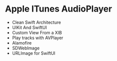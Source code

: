 # Apple ITunes AudioPlayer 

- Clean Swift Architecture
- UIKit And SwiftUI
- Custom View From a XIB
- Play tracks with AVPlayer
- Alamofire
- SDWebImage
- URLImage for SwiftUI
